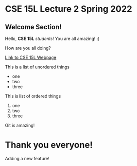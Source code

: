 
# CSE 15L Lecture 2 Spring 2022

## Welcome Section!

Hello, **CSE 15L** *students*! You are all amazing! :)

How are you all doing?

[Link to CSE 15L Webpage](https://sites.google.com/eng.ucsd.edu/cse-15l-spring-2022/home)

This is a list of unordered things
* one
* two
* three

This is list of ordered things
1. one
2. two
3. three

Git is amazing!

# Thank you everyone!


Adding a new feature!
